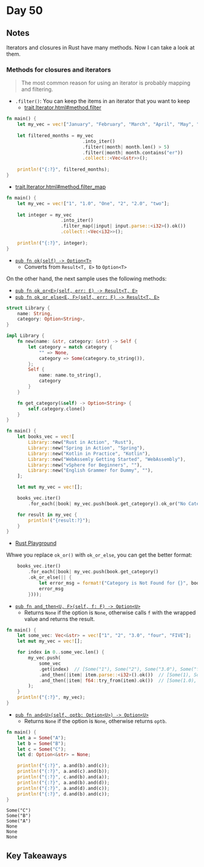 # Day 50

## Notes

Iterators and closures in Rust have many methods.
Now I can take a look at them.

### Methods for closures and iterators

> The most common reason for using an iterator is probably mapping and filtering. 

- `.filter()`: You can keep the items in an iterator that you want to keep
  - [trait.Iterator.html#method.filter](https://doc.rust-lang.org/std/iter/trait.Iterator.html#method.filter)

```rust
fn main() {
    let my_vec = vec!["January", "February", "March", "April", "May", "June", "July", "August", "September", "October", "November", "December"];
 
    let filtered_months = my_vec
                            .into_iter()
                            .filter(|month| month.len() > 5)
                            .filter(|month| month.contains("er"))
                            .collect::<Vec<&str>>();
 
    println!("{:?}", filtered_months);
}
```

- [trait.Iterator.html#method.filter_map](https://doc.rust-lang.org/std/iter/trait.Iterator.html#method.filter_map)

```rust
fn main() {
    let my_vec = vec!["1", "1.0", "One", "2", "2.0", "two"];
 
    let integer = my_vec
                    .into_iter()
                    .filter_map(|input| input.parse::<i32>().ok())
                    .collect::<Vec<i32>>();
 
    println!("{:?}", integer);
}
```

- [`pub fn ok(self) -> Option<T>`](https://doc.rust-lang.org/std/result/enum.Result.html#method.ok)
  - Converts from `Result<T, E>` to `Option<T>`

On the other hand, the next sample uses the following methods:

- [`pub fn ok_or<E>(self, err: E) -> Result<T, E>`](https://doc.rust-lang.org/stable/std/option/enum.Option.html#method.ok_or)
- [`pub fn ok_or_else<E, F>(self, err: F) -> Result<T, E>`](https://doc.rust-lang.org/stable/std/option/enum.Option.html#method.ok_or_else)

```rust
struct Library {
    name: String,
    category: Option<String>,
}

impl Library {
    fn new(name: &str, category: &str) -> Self {
        let category = match category {
            "" => None,
            category => Some(category.to_string()),
        };
        Self {
            name: name.to_string(),
            category
        }
    }

    fn get_category(&self) -> Option<String> {
        self.category.clone()
    }
}

fn main() {
    let books_vec = vec![
        Library::new("Rust in Action", "Rust"),
        Library::new("Spring in Action", "Spring"),
        Library::new("Kotlin in Practice", "Kotlin"),
        Library::new("WebAssemly Getting Started", "WebAssembly"),
        Library::new("vSphere for Beginners", ""),
        Library::new("English Grammer for Dummy", ""),
    ];

    let mut my_vec = vec![];

    books_vec.iter()
        .for_each(|book| my_vec.push(book.get_category().ok_or("No Category")));

    for result in my_vec {
        println!("{result:?}");
    }
}
```

- [Rust Playground](https://play.rust-lang.org/?version=stable&mode=debug&edition=2021&gist=e20b2b25d1e394c587f19bcdb0bf38d3)

Whwe you replace `ok_or()` with `ok_or_else`, you can get the better format:

```rust
    books_vec.iter()
        .for_each(|book| my_vec.push(book.get_category()
        .ok_or_else(|| {
            let error_msg = format!("Category is Not Found for {}", book.name);
            error_msg
        })));
```

- [`pub fn and_then<U, F>(self, f: F) -> Option<U>`](https://doc.rust-lang.org/stable/std/option/enum.Option.html#method.and_then)
  - Returns `None` if the option is `None`, otherwise calls `f` with the wrapped value and returns the result.

```rust
fn main() {
    let some_vec: Vec<&str> = vec!["1", "2", "3.0", "four", "FIVE"];
    let mut my_vec = vec![];

    for index in 0..some_vec.len() {
        my_vec.push(
            some_vec
            .get(index)  // [Some("1"), Some("2"), Some("3.0"), Some("four"), Some("FIVE")]
            .and_then(|item| item.parse::<i32>().ok())  // [Some(1), Some(2), None, None, None]
            .and_then(|item| f64::try_from(item).ok())  // [Some(1.0), Some(2.0), None, None, None]
        );
    }
    println!("{:?}", my_vec);
}
```

- [`pub fn and<U>(self, optb: Option<U>) -> Option<U>`](https://doc.rust-lang.org/stable/std/option/enum.Option.html#method.and)
  - Returns `None` if the option is `None`, otherwise returns `optb`.

```rust
fn main() {
    let a = Some("A");
    let b = Some("B");
    let c = Some("C");
    let d: Option<&str> = None;

    println!("{:?}", a.and(b).and(c));
    println!("{:?}", a.and(c).and(b));
    println!("{:?}", c.and(b).and(a));
    println!("{:?}", a.and(b).and(d));
    println!("{:?}", a.and(d).and(c));
    println!("{:?}", d.and(b).and(c));
}
```

```shell
Some("C")
Some("B")
Some("A")
None
None
None
```

## Key Takeaways
